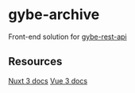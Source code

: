 # gybe-archive

Front-end solution for [gybe-rest-api](https://github.com/drenched-moth/gybe-rest-api)

## Resources
[Nuxt 3 docs](https://nuxt.com/docs/getting-started/introduction)
[Vue 3 docs](https://vuejs.org/guide/introduction.html)